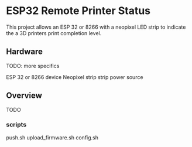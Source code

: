 # ESP32 Remote Printer Status

This project allows an ESP 32 or 8266 with a neopixel LED strip to indicate the a 3D printers print completion level.

## Hardware

TODO: more specifics

ESP 32 or 8266 device
Neopixel strip
strip power source

## Overview

TODO

### scripts

push.sh
upload_firmware.sh
config.sh

